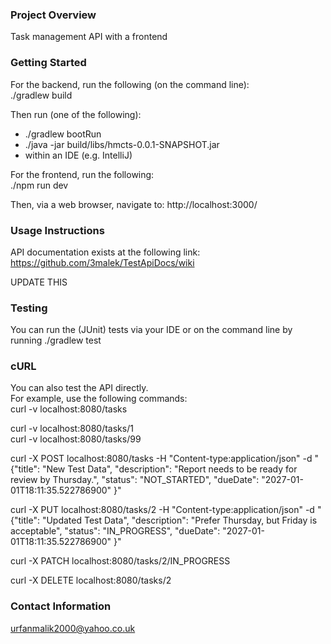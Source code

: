 ### Project Overview 
Task management API with a frontend


### Getting Started 

For the backend, run the following (on the command line):  
./gradlew build  

Then run (one of the following):
* ./gradlew bootRun
* ./java -jar build/libs/hmcts-0.0.1-SNAPSHOT.jar
* within an IDE (e.g. IntelliJ)

For the frontend, run the following:  
./npm run dev  

Then, via a web browser, navigate to: http://localhost:3000/


### Usage Instructions
API documentation exists at the following link:  
https://github.com/3malek/TestApiDocs/wiki 

UPDATE THIS


###  Testing
You can run the (JUnit) tests via your IDE or on the command line by running ./gradlew test


### cURL 
You can also test the API directly.  
For example, use the following commands:  
curl -v localhost:8080/tasks  

curl -v localhost:8080/tasks/1  
curl -v localhost:8080/tasks/99  

curl -X POST localhost:8080/tasks -H "Content-type:application/json" -d "{\"title\": \"New Test Data\", \"description\": \"Report needs to be ready for review by Thursday.\", \"status\": \"NOT_STARTED\", \"dueDate\": \"2027-01-01T18:11:35.522786900\" }"  

curl -X PUT localhost:8080/tasks/2 -H "Content-type:application/json" -d "{\"title\": \"Updated Test Data\", \"description\": \"Prefer Thursday, but Friday is acceptable\", \"status\": \"IN_PROGRESS\", \"dueDate\": \"2027-01-01T18:11:35.522786900\" }"  

curl -X PATCH localhost:8080/tasks/2/IN_PROGRESS  

curl -X DELETE localhost:8080/tasks/2  


### Contact Information 
urfanmalik2000@yahoo.co.uk
